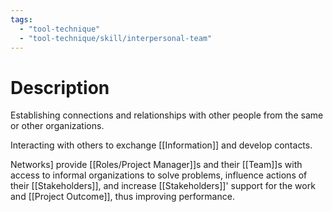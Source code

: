 ```yaml
---
tags:
  - "tool-technique"
  - "tool-technique/skill/interpersonal-team"
---
```

# Description
Establishing connections and relationships with other people from the same or other organizations.

Interacting with others to exchange [[Information]] and develop contacts.

Networks] provide [[Roles/Project Manager]]s and their [[Team]]s with access to informal organizations to solve problems, influence actions of their [[Stakeholders]], and increase [[Stakeholders]]' support for the work and [[Project Outcome]], thus improving performance.